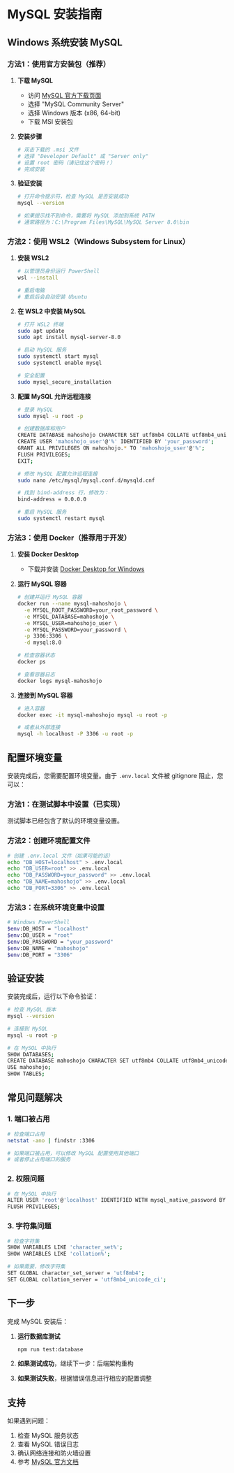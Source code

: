 # MySQL 安装指南

## Windows 系统安装 MySQL

### 方法1：使用官方安装包（推荐）

1. **下载 MySQL**
   - 访问 [MySQL 官方下载页面](https://dev.mysql.com/downloads/mysql/)
   - 选择 "MySQL Community Server"
   - 选择 Windows 版本 (x86, 64-bit)
   - 下载 MSI 安装包

2. **安装步骤**
   ```bash
   # 双击下载的 .msi 文件
   # 选择 "Developer Default" 或 "Server only"
   # 设置 root 密码（请记住这个密码！）
   # 完成安装
   ```

3. **验证安装**
   ```bash
   # 打开命令提示符，检查 MySQL 是否安装成功
   mysql --version
   
   # 如果提示找不到命令，需要将 MySQL 添加到系统 PATH
   # 通常路径为：C:\Program Files\MySQL\MySQL Server 8.0\bin
   ```

### 方法2：使用 WSL2（Windows Subsystem for Linux）

1. **安装 WSL2**
   ```bash
   # 以管理员身份运行 PowerShell
   wsl --install
   
   # 重启电脑
   # 重启后会自动安装 Ubuntu
   ```

2. **在 WSL2 中安装 MySQL**
   ```bash
   # 打开 WSL2 终端
   sudo apt update
   sudo apt install mysql-server-8.0
   
   # 启动 MySQL 服务
   sudo systemctl start mysql
   sudo systemctl enable mysql
   
   # 安全配置
   sudo mysql_secure_installation
   ```

3. **配置 MySQL 允许远程连接**
   ```bash
   # 登录 MySQL
   sudo mysql -u root -p
   
   # 创建数据库和用户
   CREATE DATABASE mahoshojo CHARACTER SET utf8mb4 COLLATE utf8mb4_unicode_ci;
   CREATE USER 'mahoshojo_user'@'%' IDENTIFIED BY 'your_password';
   GRANT ALL PRIVILEGES ON mahoshojo.* TO 'mahoshojo_user'@'%';
   FLUSH PRIVILEGES;
   EXIT;
   
   # 修改 MySQL 配置允许远程连接
   sudo nano /etc/mysql/mysql.conf.d/mysqld.cnf
   
   # 找到 bind-address 行，修改为：
   bind-address = 0.0.0.0
   
   # 重启 MySQL 服务
   sudo systemctl restart mysql
   ```

### 方法3：使用 Docker（推荐用于开发）

1. **安装 Docker Desktop**
   - 下载并安装 [Docker Desktop for Windows](https://www.docker.com/products/docker-desktop/)

2. **运行 MySQL 容器**
   ```bash
   # 创建并运行 MySQL 容器
   docker run --name mysql-mahoshojo \
     -e MYSQL_ROOT_PASSWORD=your_root_password \
     -e MYSQL_DATABASE=mahoshojo \
     -e MYSQL_USER=mahoshojo_user \
     -e MYSQL_PASSWORD=your_password \
     -p 3306:3306 \
     -d mysql:8.0
   
   # 检查容器状态
   docker ps
   
   # 查看容器日志
   docker logs mysql-mahoshojo
   ```

3. **连接到 MySQL 容器**
   ```bash
   # 进入容器
   docker exec -it mysql-mahoshojo mysql -u root -p
   
   # 或者从外部连接
   mysql -h localhost -P 3306 -u root -p
   ```

## 配置环境变量

安装完成后，您需要配置环境变量。由于 `.env.local` 文件被 gitignore 阻止，您可以：

### 方法1：在测试脚本中设置（已实现）
测试脚本已经包含了默认的环境变量设置。

### 方法2：创建环境配置文件
```bash
# 创建 .env.local 文件（如果可能的话）
echo "DB_HOST=localhost" > .env.local
echo "DB_USER=root" >> .env.local
echo "DB_PASSWORD=your_password" >> .env.local
echo "DB_NAME=mahoshojo" >> .env.local
echo "DB_PORT=3306" >> .env.local
```

### 方法3：在系统环境变量中设置
```bash
# Windows PowerShell
$env:DB_HOST = "localhost"
$env:DB_USER = "root"
$env:DB_PASSWORD = "your_password"
$env:DB_NAME = "mahoshojo"
$env:DB_PORT = "3306"
```

## 验证安装

安装完成后，运行以下命令验证：

```bash
# 检查 MySQL 版本
mysql --version

# 连接到 MySQL
mysql -u root -p

# 在 MySQL 中执行
SHOW DATABASES;
CREATE DATABASE mahoshojo CHARACTER SET utf8mb4 COLLATE utf8mb4_unicode_ci;
USE mahoshojo;
SHOW TABLES;
```

## 常见问题解决

### 1. 端口被占用
```bash
# 检查端口占用
netstat -ano | findstr :3306

# 如果端口被占用，可以修改 MySQL 配置使用其他端口
# 或者停止占用端口的服务
```

### 2. 权限问题
```bash
# 在 MySQL 中执行
ALTER USER 'root'@'localhost' IDENTIFIED WITH mysql_native_password BY 'your_password';
FLUSH PRIVILEGES;
```

### 3. 字符集问题
```bash
# 检查字符集
SHOW VARIABLES LIKE 'character_set%';
SHOW VARIABLES LIKE 'collation%';

# 如果需要，修改字符集
SET GLOBAL character_set_server = 'utf8mb4';
SET GLOBAL collation_server = 'utf8mb4_unicode_ci';
```

## 下一步

完成 MySQL 安装后：

1. **运行数据库测试**
   ```bash
   npm run test:database
   ```

2. **如果测试成功**，继续下一步：后端架构重构
3. **如果测试失败**，根据错误信息进行相应的配置调整

## 支持

如果遇到问题：

1. 检查 MySQL 服务状态
2. 查看 MySQL 错误日志
3. 确认网络连接和防火墙设置
4. 参考 [MySQL 官方文档](https://dev.mysql.com/doc/)

